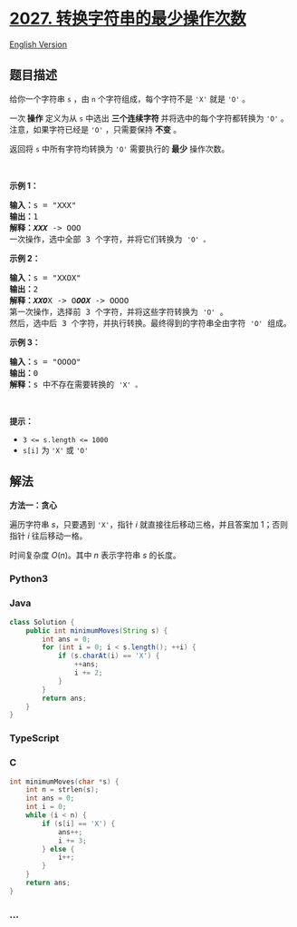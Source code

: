 # [2027. 转换字符串的最少操作次数](https://leetcode.cn/problems/minimum-moves-to-convert-string)

[English Version](/solution/2000-2099/2027.Minimum%20Moves%20to%20Convert%20String/README_EN.md)

## 题目描述

<!-- 这里写题目描述 -->

<p>给你一个字符串 <code>s</code> ，由 <code>n</code> 个字符组成，每个字符不是 <code>'X'</code> 就是 <code>'O'</code> 。</p>

<p>一次<strong> 操作</strong> 定义为从 <code>s</code> 中选出 <strong>三个连续字符 </strong>并将选中的每个字符都转换为 <code>'O'</code> 。注意，如果字符已经是 <code>'O'</code> ，只需要保持 <strong>不变</strong> 。</p>

<p>返回将 <code>s</code> 中所有字符均转换为 <code>'O'</code> 需要执行的&nbsp;<strong>最少</strong>&nbsp;操作次数。</p>

<p>&nbsp;</p>

<p><strong>示例 1：</strong></p>

<pre>
<strong>输入：</strong>s = "XXX"
<strong>输出：</strong>1
<strong>解释：<em>XXX</em></strong> -&gt; OOO
一次操作，选中全部 3 个字符，并将它们转换为 <code>'O' 。</code>
</pre>

<p><strong>示例 2：</strong></p>

<pre>
<strong>输入：</strong>s = "XXOX"
<strong>输出：</strong>2
<strong>解释：<em>XXO</em></strong>X -&gt; O<em><strong>OOX</strong></em> -&gt; OOOO
第一次操作，选择前 3 个字符，并将这些字符转换为 <code>'O'</code> 。
然后，选中后 3 个字符，并执行转换。最终得到的字符串全由字符 <code>'O'</code> 组成。</pre>

<p><strong>示例 3：</strong></p>

<pre>
<strong>输入：</strong>s = "OOOO"
<strong>输出：</strong>0
<strong>解释：</strong>s 中不存在需要转换的 <code>'X' 。</code>
</pre>

<p>&nbsp;</p>

<p><strong>提示：</strong></p>

<ul>
	<li><code>3 &lt;= s.length &lt;= 1000</code></li>
	<li><code>s[i]</code> 为 <code>'X'</code> 或 <code>'O'</code></li>
</ul>

## 解法

<!-- 这里可写通用的实现逻辑 -->

**方法一：贪心**

遍历字符串 $s$，只要遇到 `'X'`，指针 $i$ 就直接往后移动三格，并且答案加 $1$；否则指针 $i$ 往后移动一格。

时间复杂度 $O(n)$。其中 $n$ 表示字符串 $s$ 的长度。

<!-- tabs:start -->

### **Python3**

<!-- 这里可写当前语言的特殊实现逻辑 -->



### **Java**

<!-- 这里可写当前语言的特殊实现逻辑 -->

```java
class Solution {
    public int minimumMoves(String s) {
        int ans = 0;
        for (int i = 0; i < s.length(); ++i) {
            if (s.charAt(i) == 'X') {
                ++ans;
                i += 2;
            }
        }
        return ans;
    }
}
```









### **TypeScript**







### **C**

```c
int minimumMoves(char *s) {
    int n = strlen(s);
    int ans = 0;
    int i = 0;
    while (i < n) {
        if (s[i] == 'X') {
            ans++;
            i += 3;
        } else {
            i++;
        }
    }
    return ans;
}
```

### **...**

```

```


